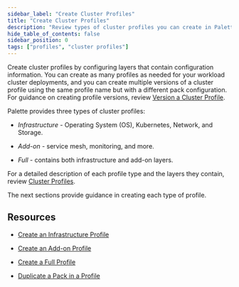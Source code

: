 ```yaml
---
sidebar_label: "Create Cluster Profiles"
title: "Create Cluster Profiles"
description: "Review types of cluster profiles you can create in Palette."
hide_table_of_contents: false
sidebar_position: 0
tags: ["profiles", "cluster profiles"]
---
```



Create cluster profiles by configuring layers that contain configuration information. You can create as many profiles as needed for your workload cluster deployments, and you can create multiple versions of a cluster profile using the same profile name but with a different pack configuration. For guidance on creating profile versions, review [Version a Cluster Profile](../modify-cluster-profiles/version-cluster-profile.md).

Palette provides three types of cluster profiles: 

- *Infrastructure* - Operating System (OS), Kubernetes, Network, and Storage.

- *Add-on* - service mesh, monitoring, and more.

- *Full* - contains both infrastructure and add-on layers.

For a detailed description of each profile type and the layers they contain, review [Cluster Profiles](../cluster-profiles.md). 

The next sections provide guidance in creating each type of profile.


## Resources

- [Create an Infrastructure Profile](create-infrastructure-profile.md)

- [Create an Add-on Profile](../create-cluster-profiles/create-addon-profile/create-addon-profile.md)

- [Create a Full Profile](create-full-profile.md)

- [Duplicate a Pack in a Profile](duplicate-pack-in-profile.md)